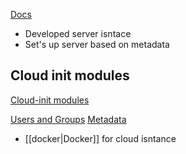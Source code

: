 
[Docs](https://sumit-ghosh.com/posts/create-vm-using-libvirt-cloud-images-cloud-init/)

- Developed server isntace 
- Set's up server based on metadata 


## Cloud init modules   
[Cloud-init modules](https://cloudinit.readthedocs.io/en/latest/reference/modules.html)

[Users and Groups](https://cloudinit.readthedocs.io/en/latest/reference/modules.html#users-and-groups)
[Metadata](https://cloudinit.readthedocs.io/en/latest/explanation/instancedata.html)
-  [[docker|Docker]] for cloud isntance
